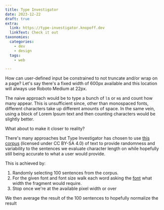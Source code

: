 ```yaml
---
title: Type Investigator
date: 2023-12-22
draft: true
extra:
  link: https://type-investigator.knopoff.dev
  linkText: Check it out
taxonomies:
  categories:
    - dev
    - design
  tags:
    - web

---
```


How can user-defined input be constrained to not truncate and/or wrap on a page? Let's say there's a fixed width of 600px available and this location will always use Roboto Medium at 22px.

The naive approach would be to type a bunch of `l`s or `m`s and count how many appear. This is unsufficient since, other than monospaced fonts, different characters take up different amounts of space. In the same vein, using a block of Lorem Ipsum text and then counting characters would be slightly better.

What about to make it closer to reality? 

There's many approaches but Type Investigator has chosen to use [this corpus](https://www.kaggle.com/datasets/mikeortman/wikipedia-sentences) (licensed under CC BY-SA 4.0) of text to provide randomness and variability to the sentences we evaluate character length on while hopefully still being accurate to what a user would provide.

This is achieved by:
1. Randomly selecting 100 sentences from the corpus. 
2. For the given font and font size walk each word asking the [font](https://github.com/opentypejs/opentype.js/blob/a769436b36dd6c7170c4008c17ab98a6c1105296/README.md#fontgetadvancewidthtext-fontsize-options) what width the fragment would require.
3. Stop once we're at the available pixel width or over

We then average the result of the 100 sentences to hopefully normalize the result
